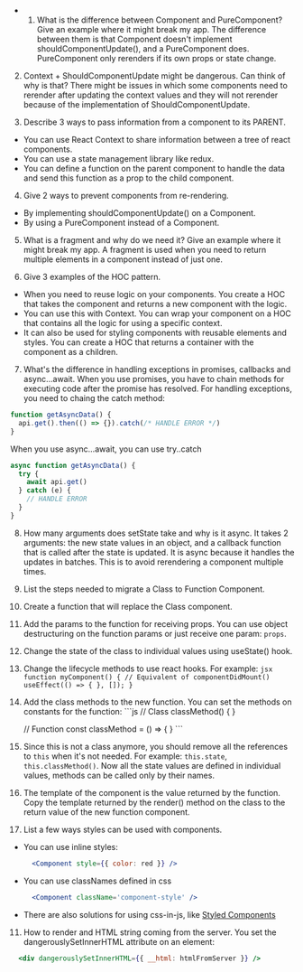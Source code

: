* 1. What is the difference between Component and PureComponent? Give an example where it might break my app.
The difference between them is that Component doesn't implement shouldComponentUpdate(), and a PureComponent does. PureComponent only rerenders if its own props or state change.

2. Context + ShouldComponentUpdate might be dangerous. Can think of why is that?
There might be issues in which some components need to rerender after updating the context values and they will not rerender because of the implementation of ShouldComponentUpdate.

3. Describe 3 ways to pass information from a component to its PARENT.
  * You can use React Context to share information between a tree of react components.
  * You can use a state management library like redux.
  * You can define a function on the parent component to handle the data and send this function as a prop to the child component.

4. Give 2 ways to prevent components from re-rendering.
  * By implementing shouldComponentUpdate() on a Component.
  * By using a PureComponent instead of a Component.

5. What is a fragment and why do we need it? Give an example where it might break my app.
A fragment is used when you need to return multiple elements in a component instead of just one.

6. Give 3 examples of the HOC pattern.
  * When you need to reuse logic on your components. You create a HOC that takes the component and returns a new component with the logic.
  * You can use this with Context. You can wrap your component on a HOC that contains all the logic for using a specific context.
  * It can also be used for styling components with reusable elements and styles. You can create a HOC that returns a container with the component as a children.

7. What's the difference in handling exceptions in promises, callbacks and async...await.
When you use promises, you have to chain methods for executing code after the promise has resolved. For handling exceptions, you need to chaing the catch method:
```js
function getAsyncData() {
  api.get().then(() => {}).catch(/* HANDLE ERROR */)
}
```

When you use async...await, you can use try..catch
```js
async function getAsyncData() {
  try {
    await api.get()
  } catch (e) {
    // HANDLE ERROR
  }
}
```

8. How many arguments does setState take and why is it async.
It takes 2 arguments: the new state values in an object, and a callback function that is called after the state is updated.
It is async because it handles the updates in batches. This is to avoid rerendering a component multiple times.

9. List the steps needed to migrate a Class to Function Component.
  1. Create a function that will replace the Class component.
  2. Add the params to the function for receiving props. You can use object destructuring on the function params or just receive one param: ```props```.
  3. Change the state of the class to individual values using useState() hook.
  4. Change the lifecycle methods to use react hooks. For example:
    ```jsx
      function myComponent() {
        // Equivalent of componentDidMount()
        useEffect(() => {
        }, []);
      }
    ```
  5. Add the class methods to the new function. You can set the methods on constants for the function:
    ```js
      // Class
      classMethod() {
      }

      // Function
      const classMethod = () => {
      }
    ```
  6. Since this is not a class anymore, you should remove all the references to ```this``` when it's not needed. For example: ```this.state```, ```this.classMethod()```. Now all the state values are defined in individual values,  methods can be called only by their names.
  7. The template of the component is the value returned by the function. Copy the template returned by the render() method on the class to the return value of the new function component.

10. List a few ways styles can be used with components.
  * You can use inline styles:
    ```jsx
      <Component style={{ color: red }} />
    ```
  * You can use classNames defined in css
    ```jsx
      <Component className='component-style' />
    ```
  * There are also solutions for using css-in-js, like [Styled Components](https://styled-components.com/)

11. How to render and HTML string coming from the server.
You set the dangerouslySetInnerHTML attribute on an element:
  ```jsx
    <div dangerouslySetInnerHTML={{ __html: htmlFromServer }} />
  ```
